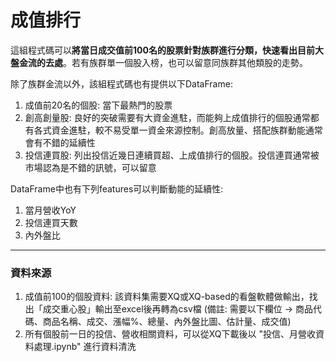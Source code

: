 # 成值排行

這組程式碼可以**將當日成交值前100名的股票針對族群進行分類，快速看出目前大盤金流的去處**。若有族群單一個股入榜，也可以留意同族群其他類股的走勢。  
  
除了族群金流以外，該組程式碼也有提供以下DataFrame:  
1. 成值前20名的個股: 當下最熱門的股票  
2. 創高創量股: 良好的突破需要有大資金進駐，而能夠上成值排行的個股通常都有各式資金進駐，較不易受單一資金來源控制。創高放量、搭配族群動能通常會有不錯的延續性  
3. 投信連買股: 列出投信近幾日連續買超、上成值排行的個股。投信連買通常被市場認為是不錯的訊號，可以留意  

DataFrame中也有下列features可以判斷動能的延續性:  
1. 當月營收YoY
2. 投信連買天數
3. 內外盤比
---
### 資料來源
1. 成值前100的個股資料: 該資料集需要XQ或XQ-based的看盤軟體做輸出，找出「成交重心股」輸出至excel後再轉為csv檔
   (備註: 需要以下欄位 -> 商品代碼、商品名稱、成交、漲幅%、總量、內外盤比圖、估計量、成交值)
2. 所有個股前一日的投信、營收相關資料，可以從XQ下載後以 "投信、月營收資料處理.ipynb" 進行資料清洗
